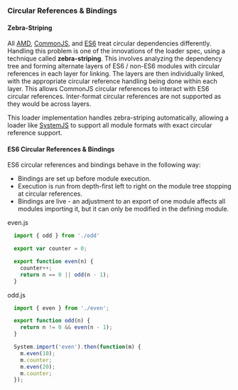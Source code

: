 ### Circular References & Bindings

#### Zebra-Striping

All [AMD](http://requirejs.org/docs/api.html#circular), [CommonJS](http://nodejs.org/api/modules.html#modules_cycles), 
and [ES6](https://github.com/ModuleLoader/es6-module-loader#circular-references--bindings) treat circular dependencies differently. 
Handling this problem is one of the innovations of the loader spec, using a technique called **zebra-striping**. 
This involves analyzing the dependency tree and forming alternate layers of ES6 / non-ES6 modules with circular 
references in each layer for linking. The layers are then individually linked, with the appropriate circular reference 
handling being done within each layer. This allows CommonJS circular references to interact with ES6 circular references. 
Inter-format circular references are not supported as they would be across layers.

This loader implementation handles zebra-striping automatically, allowing a loader like [SystemJS](https://github.com/systemjs/systemjs)
to support all module formats with exact circular reference support.

#### ES6 Circular References &amp; Bindings

ES6 circular references and bindings behave in the following way:

* Bindings are set up before module execution.
* Execution is run from depth-first left to right on the module tree stopping at circular references.
* Bindings are live - an adjustment to an export of one module affects all modules importing it, but it can 
only be modified in the defining module.

even.js
```javascript
  import { odd } from './odd'

  export var counter = 0;

  export function even(n) {
    counter++;
    return n == 0 || odd(n - 1);
  }
```

odd.js
```javascript
  import { even } from './even';

  export function odd(n) {
    return n != 0 && even(n - 1);
  }
```

```javascript
  System.import('even').then(function(m) {
    m.even(10);
    m.counter;
    m.even(20);
    m.counter;
  });
```